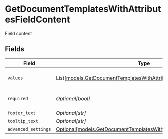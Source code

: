 # GetDocumentTemplatesWithAttributesFieldContent

Field content


## Fields

| Field                                                                                                                                  | Type                                                                                                                                   | Required                                                                                                                               | Description                                                                                                                            |
| -------------------------------------------------------------------------------------------------------------------------------------- | -------------------------------------------------------------------------------------------------------------------------------------- | -------------------------------------------------------------------------------------------------------------------------------------- | -------------------------------------------------------------------------------------------------------------------------------------- |
| `values`                                                                                                                               | List[[models.GetDocumentTemplatesWithAttributesValues](../models/getdocumenttemplateswithattributesvalues.md)]                         | :heavy_minus_sign:                                                                                                                     | Used for dropdown options                                                                                                              |
| `required`                                                                                                                             | *Optional[bool]*                                                                                                                       | :heavy_minus_sign:                                                                                                                     | Indicates if the field is required                                                                                                     |
| `footer_text`                                                                                                                          | *Optional[str]*                                                                                                                        | :heavy_minus_sign:                                                                                                                     | Footer text                                                                                                                            |
| `tooltip_text`                                                                                                                         | *Optional[str]*                                                                                                                        | :heavy_minus_sign:                                                                                                                     | Tooltip text                                                                                                                           |
| `advanced_settings`                                                                                                                    | [Optional[models.GetDocumentTemplatesWithAttributesAdvancedSettings]](../models/getdocumenttemplateswithattributesadvancedsettings.md) | :heavy_minus_sign:                                                                                                                     | N/A                                                                                                                                    |